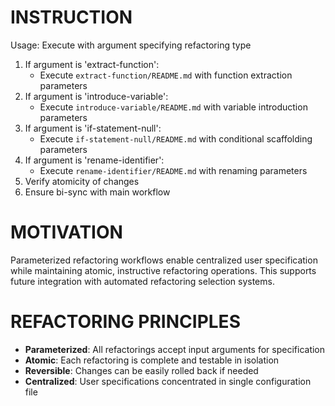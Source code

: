 # INSTRUCTION
Usage: Execute with argument specifying refactoring type

1. If argument is 'extract-function':
   - Execute `extract-function/README.md` with function extraction parameters
2. If argument is 'introduce-variable':
   - Execute `introduce-variable/README.md` with variable introduction parameters  
3. If argument is 'if-statement-null':
   - Execute `if-statement-null/README.md` with conditional scaffolding parameters
4. If argument is 'rename-identifier':
   - Execute `rename-identifier/README.md` with renaming parameters
5. Verify atomicity of changes
6. Ensure bi-sync with main workflow

# MOTIVATION
Parameterized refactoring workflows enable centralized user specification while maintaining atomic, instructive refactoring operations. This supports future integration with automated refactoring selection systems.

# REFACTORING PRINCIPLES
- **Parameterized**: All refactorings accept input arguments for specification
- **Atomic**: Each refactoring is complete and testable in isolation
- **Reversible**: Changes can be easily rolled back if needed
- **Centralized**: User specifications concentrated in single configuration file

